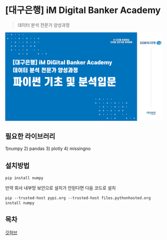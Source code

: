 # [대구은행] iM Digital Banker Academy

> 데이터 분석 전문가 양성과정

![DGB](/git_image.png)

## 필요한 라이브러리  
  1)numpy
  2) pandas
  3) plotly
  4) missingno

## 설치방법

```
pip install numpy
```

만약 회사 내부망 보안으로 설치가 안된다면 다음 코드로 설치

```
pip --trusted-host pypi.org --trusted-host files.pythonhosted.org install numpy
```

## 목차
[깃허브](/dgb)
